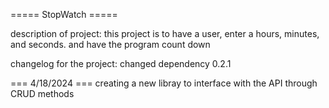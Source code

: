 ===== StopWatch =====


description of project:
this project is to have a user, enter a hours, minutes, and seconds.
and have the program count down


changelog for the project:
changed dependency 0.2.1


=== 4/18/2024 ===
creating a new libray to interface with the API through CRUD methods